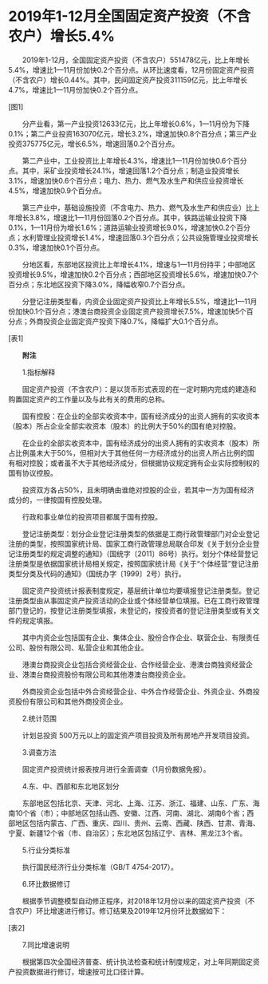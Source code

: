 # 2019年1-12月全国固定资产投资（不含农户）增长5.4%

　　2019年1-12月，全国固定资产投资（不含农户）551478亿元，比上年增长5.4%，增速比1—11月份加快0.2个百分点。从环比速度看，12月份固定资产投资（不含农户）增长0.44%。其中，民间固定资产投资311159亿元，比上年增长4.7%，增速比1—11月份加快0.2个百分点。

\[图1\]

　　分产业看，第一产业投资12633亿元，比上年增长0.6%，1—11月份为下降0.1%；第二产业投资163070亿元，增长3.2%，增速加快0.8个百分点；第三产业投资375775亿元，增长6.5%，增速回落0.2个百分点。

　　第二产业中，工业投资比上年增长4.3%，增速比1—11月份加快0.6个百分点。其中，采矿业投资增长24.1%，增速回落1.2个百分点；制造业投资增长3.1%，增速加快0.6个百分点；电力、热力、燃气及水生产和供应业投资增长4.5%，增速加快0.9个百分点。

　　第三产业中，基础设施投资（不含电力、热力、燃气及水生产和供应业）比上年增长3.8%，增速比1—11月份回落0.2个百分点。其中，铁路运输业投资下降0.1%，1—11月份为增长1.6%；道路运输业投资增长9.0%，增速加快0.2个百分点；水利管理业投资增长1.4%，增速回落0.3个百分点；公共设施管理业投资增长0.3%，增速加快0.1个百分点。

　　分地区看，东部地区投资比上年增长4.1%，增速与1—11月份持平；中部地区投资增长9.5%，增速加快0.2个百分点；西部地区投资增长5.6%，增速加快0.7个百分点；东北地区投资下降3.0%，降幅收窄0.7个百分点。

　　分登记注册类型看，内资企业固定资产投资比上年增长5.5%，增速比1—11月份加快0.1个百分点；港澳台商投资企业固定资产投资增长7.5%，增速加快5个百分点；外商投资企业固定资产投资下降0.7%，降幅扩大0.1个百分点。 

\[表1\]

　　**附注**

　　1.指标解释

　　固定资产投资（不含农户）：是以货币形式表现的在一定时期内完成的建造和购置固定资产的工作量以及与此有关的费用的总称。

　　国有控股：在企业的全部实收资本中，国有经济成分的出资人拥有的实收资本（股本）所占企业全部实收资本（股本）的比例大于50%的国有绝对控股。

　　在企业的全部实收资本中，国有经济成分的出资人拥有的实收资本（股本）所占比例虽未大于50%，但相对大于其他任何一方经济成分的出资人所占比例的国有相对控股；或者虽不大于其他经济成分，但根据协议规定拥有企业实际控制权的国有协议控股。

　　投资双方各占50%，且未明确由谁绝对控股的企业，若其中一方为国有经济成分的，一律按国有控股处理。

　　行政和事业单位的投资项目都属于国有控股。

　　登记注册类型：划分企业登记注册类型的依据是工商行政管理部门对企业登记注册的类型，按照国家统计局、国家工商行政管理总局联合印发《关于划分企业登记注册类型的规定调整的通知》（国统字〔2011〕86号）执行。划分个体经营登记注册类型是依据国家统计局相关规定，按照国家统计局《关于“个体经营”登记注册类型分类及代码的通知》（国统办字〔1999〕2号）执行。

　　固定资产投资统计报表制度规定，基层统计单位均要填报登记注册类型。登记注册类型由从事固定资产投资活动的企业或个体经营单位填报。已在工商行政管理部门登记的，按登记注册类型填报，未登记的，按投资者的登记注册类型或有关文件的规定填报。

　　其中内资企业包括国有企业、集体企业、股份合作企业、联营企业、有限责任公司、股份有限公司、私营企业和其他企业。

　　港澳台商投资企业包括合资经营企业、合作经营企业、港澳台商独资经营企业、港澳台商投资股份有限公司和其他港澳台商投资企业。

　　外商投资企业包括中外合资经营企业、中外合作经营企业、外资企业、外商投资股份有限公司和其他外商投资企业。

　　2.统计范围

　　计划总投资 500万元以上的固定资产项目投资及所有房地产开发项目投资。

　　3.调查方法

　　固定资产投资统计报表按月进行全面调查（1月份数据免报）。

　　4.东、中、西部和东北地区划分

　　东部地区包括北京、天津、河北、上海、江苏、浙江、福建、山东、广东、海南10个省（市）；中部地区包括山西、安徽、江西、河南、湖北、湖南6个省；西部地区包括内蒙古、广西、重庆、四川、贵州、云南、西藏、陕西、甘肃、青海、宁夏、新疆12个省（市、自治区）；东北地区包括辽宁、吉林、黑龙江3个省。

　　5.行业分类标准

　　执行国民经济行业分类标准（GB/T 4754-2017）。

　　6.环比数据修订

　　根据季节调整模型自动修正程序，对2018年12月份以来的固定资产投资（不含农户）环比增速进行修订。修订结果及2019年12月份环比数据如下：

\[表2\]

　　7.同比增速说明

　　根据第四次全国经济普查、统计执法检查和统计制度规定，对上年同期固定资产投资数据进行修订，增速按可比口径计算。